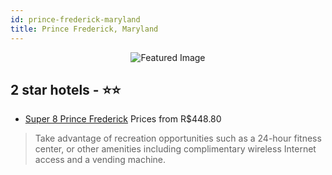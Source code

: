 ```yaml
---
id: prince-frederick-maryland
title: Prince Frederick, Maryland
---
```


<center><img src="https://i.travelapi.com/hotels/1000000/860000/855700/855676/6ce8ed62_z.jpg" alt="Featured Image" /></center>


##  2 star hotels - ⭐️⭐️

-    [Super 8 Prince Frederick](https://us.hurb.com/hotels/prince-frederick/super-8-prince-frederick-JNP-JP082615?cmp=18055) Prices from R$448.80
   > Take advantage of recreation opportunities such as a 24-hour fitness center, or other amenities including complimentary wireless Internet access and a vending machine.
